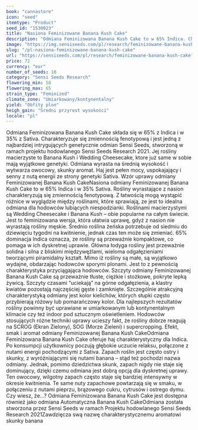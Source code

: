 ```yaml
---
book: "cannastore"
icon: "seed"
itemtype: "Product"
seed_id: "1530023"
title: "Nasiona Feminizowane Banana Kush Cake"
description: "Odmiana Feminizowana Banana Kush Cake to w 65% Indica. Charakteryzuje się zmiennością fenotypową i sporymi plonami. Haj jest relaksujący i odprężający."
image: "https://img.sensiseeds.com/pl/research/feminizowane-banana-kush-cake-image.png"
slug: "/pl-nasiona-feminizowane-banana-kush-cake"
url: "https://sensiseeds.com/pl/research/feminizowane-banana-kush-cake?a_aid=cannastore"
price: 72
currency: "eur"
number_of_seeds: 10
category: "Sensi Seeds Research"
flowering_min: 50
flowering_max: 65
strain_type: "Feminized"
climate_zone: "Umiarkowany/kontynentalny"
yield: "Obfity plon"
heigh_gain: "Średni przyrost wysokości"
locale: "pl"
---
```

Odmiana Feminizowana Banana Kush Cake składa się w 65% z Indica i w 35% z Sativa. Charakteryzuje się zmiennością fenotypową i jest jedną z najbardziej intrygujących genetycznie odmian Sensi Seeds, stworzoną w ramach projektu hodowlanego Sensi Seeds Research 2021. Jej rośliny macierzyste to Banana Kush i Wedding Cheesecake, ktore już same w sobie mają wyjątkowe genetyki. Odmiana wyrasta na średnią wysokość i wytwarza owocowy, skunky aromat. Haj jest pełen mocy, uspokajający i senny z nutą energii ze strony genetyki Sativa. Wzór uprawy odmiany Feminizowanej Banana Kush CakeNasiona odmiany Feminizowanej Banana Kush Cake to w 65% Indica i w 35% Sativa. Rośliny wyrastające z nasion charakteryzują się zmiennością fenotypową. Z łatwością mogą wystąpić różnice w wyglądzie między roślinami, które sprawiają, ze jest to idealna odmiana dla hodowców lubiących niespodzianki. Roślinami macierzystymi są Wedding Cheesecake i Banana Kush – obie popularne na całym świecie. Jest to feminizowana wersja, która ułatwia uprawę, gdyż z nasion nie wyrastają rośliny męskie. Średnio roślina żeńska potrzebuje od siedmiu do dziewięciu tygodni na kwitnienie, jednak czas ten może się zmieniać. 65% dominacja Indica oznacza, ze rośliny są przeważnie kompaktowe, co pomaga w ich dyskretnej uprawie. Główna łodyga rośliny jest przeważnie solidna i silna z bliskimi międzywęźlami, wieloma odgałęzieniami tworzącymi piramidalny kształt. Mimo iż rośliny są małe, są wyjątkowo wydajne, obdarzając hodowców sporymi plonami. Jest to z pewnością charakterystyka przyciągająca hodowców. Szczyty odmiany Feminizowanej Banana Kush Cake są przeważnie tłuste, ciężkie i stożkowe, pokryte lepką żywicą. Szczyty czasami “uciekają” na górne odgałęzienia, a klastry kwiatów pozostają najczęściej gęste i zamknięte. Szczególnie atrakcyjną charakterystyką odmiany jest kolor kielichów, których słupki często przybierają różowy lub pomarańczowy kolor. Dla najlepszych rezultatów rośliny powinny być uprawiane w umiarkowanym lub kontynentalnym klimacie czy też indoor pod sztucznym oświetleniem. Hodowców stosujących różne techniki uprawy ucieszy fakt, że rośliny dobrze reagują na SCROG (Ekran Zielony), SOG (Morze Zieleni) i supercropping. Efekt, smak i aromat odmiany Feminizowanej Banana Kush CakeOdmiana Feminizowana Banana Kush Cake oferuje haj charakterystyczny dla Indica. Po konsumpcji użytkownicy poczują głębokie uczucie relaksu, połączone z nutami energii pochodzącymi z Sativa. Zapach roślin jest często ostry i skunky, z wyróżniającymi się nutami banana – stąd też pochodzi nazwa odmiany. Jednak, pomimo dziedzictwa skunk, zapach nigdy nie staje się dominujący, dzięki czemu odmiana jest dobrą opcją dla dyskretnej uprawy. Ten owocowy, wilgotny zapach często staje się bardziej intensywny w okresie kwitnienia. Te same nuty zapachowe powtarzają się w smaku, w połączeniu z nutami pieprzu, brązowego cukru, cytrusów i ostrego dymu. Czy wiesz, że…? Odmiana Feminizowana Banana Kush Cake jest dostępna również jako odmiana Automatyczna Banana Kush CakeOdmiana została stworzona przez Sensi Seeds w ramach Projektu hodowlanego Sensi Seeds Research 2021Zawdzięcza swą nazwę charakterystycznemu aromatowi skunky banana
